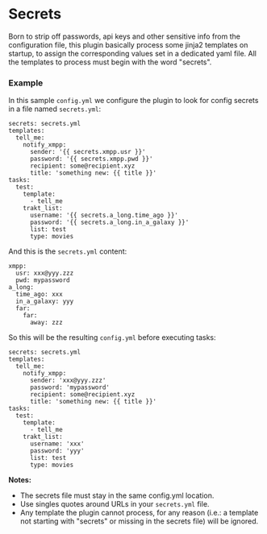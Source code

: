 # Secrets

Born to strip off passwords, api keys and other sensitive info from the configuration file, this plugin basically process some jinja2 templates on startup, to assign the corresponding values set in a dedicated yaml file.
All the templates to process must begin with the word "secrets".

### Example

In this sample `config.yml` we configure the plugin to look for config secrets in a file named `secrets.yml`:

    secrets: secrets.yml
    templates:
      tell_me:
        notify_xmpp:
          sender: '{{ secrets.xmpp.usr }}'
          password: '{{ secrets.xmpp.pwd }}'
          recipient: some@recipient.xyz
          title: 'something new: {{ title }}'
    tasks:
      test:
        template:
          - tell_me
        trakt_list:
          username: '{{ secrets.a_long.time_ago }}'
          password: '{{ secrets.a_long.in_a_galaxy }}'
          list: test
          type: movies


And this is the `secrets.yml` content:

    xmpp:
      usr: xxx@yyy.zzz
      pwd: mypassword
    a_long:
      time_ago: xxx
      in_a_galaxy: yyy
      far:
        far:
          away: zzz


So this will be the resulting `config.yml` before executing tasks:

    secrets: secrets.yml
    templates:
      tell_me:
        notify_xmpp:
          sender: 'xxx@yyy.zzz'
          password: 'mypassword'
          recipient: some@recipient.xyz
          title: 'something new: {{ title }}'
    tasks:
      test:
        template:
          - tell_me
        trakt_list:
          username: 'xxx'
          password: 'yyy'
          list: test
          type: movies

**Notes:**
- The secrets file must stay in the same config.yml location.
- Use singles quotes around URLs in your `secrets.yml` file.
- Any template the plugin cannot process, for any reason (i.e.: a template not starting with "secrets" or missing in the secrets file) will be ignored.
